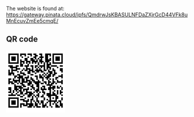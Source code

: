 The website is found at:
https://gateway.pinata.cloud/ipfs/QmdrwJsKBASULNFDaZXjrGcD44VFk8uMnEcuvZmEe5cmqE/

<h2>QR code</h2>
<img src="QRarcadeSite.PNG">
